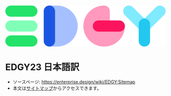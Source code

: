 ![EDGY Logo](/media/_Edgy.svg)
# EDGY23 日本語訳
- ソースページ: https://enterprise.design/wiki/EDGY:Sitemap
- 本文は[サイトマップ](/pages/sitemap_ja.md)からアクセスできます。